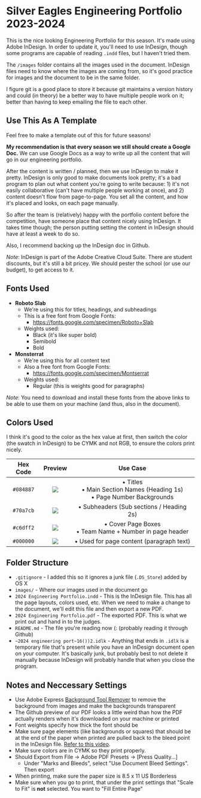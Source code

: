 # Silver Eagles Engineering Portfolio 2023-2024

This is the nice looking Engineering Portfolio for this season. It's made using Adobe InDesign. In order to update it, you'll need to use InDesign, though some programs are capable of reading `.indd` files, but I haven't tried them.

The `/images` folder contains all the images used in the document. InDesign files need to know where the images are coming from, so it's good practice for images and the document to be in the same folder.

I figure git is a good place to store it because git maintains a version history and could (in theory) be a better way to have multiple people work on it; better than having to keep emailing the file to each other.

## Use This As A Template
Feel free to make a template out of this for future seasons!

**My recommendation is that every season we still should create a Google Doc.** We can use Google Docs as a way to write up all the content that will go in our engineering portfolio.

After the content is written / planned, then we use InDesign to make it pretty. InDesign is only good to make documents look pretty; it's a bad program to plan out what content you're going to write because: 1) it's not easily collaborative (can't have multiple people working at once), and 2) content doesn't flow from page-to-page. You set all the content, and how it's placed and looks, on each page manually.

So after the team is (relatively) happy with the portfolio content before the competition, have someone place that content nicely using InDesign. It takes time though; the person putting setting the content in InDesign should have at least a week to do so.

Also, I recommend backing up the InDesign doc in Github.

_Note_: InDesign is part of the Adobe Creative Cloud Suite. There are student discounts, but it's still a bit pricey. We should pester the school (or use our budget), to get access to it.

## Fonts Used

- **Roboto Slab**
  - We're using this for titles, headings, and subheadings
  - This is a free font from Google Fonts:
    - https://fonts.google.com/specimen/Roboto+Slab
  - Weights used:
    - Black (it's like super bold)
    - Semibold
    - Bold
- **Monsterrat**
  - We're using this for all content text
  - Also a free font from Google Fonts:
    - https://fonts.google.com/specimen/Montserrat
  - Weights used:
    - Regular (this is weights good for paragraphs)

_Note_: You need to download and install these fonts from the above links to be able to use them on your machine (and thus, also in the document).

## Colors Used

I think it's good to the color as the hex value at first, then switch the color (the swatch in InDesign) to be CYMK and not RGB, to ensure the colors print nicely.

| Hex Code | Preview | Use Case |
|:--:|:--:|:--:|
|`#084887`|<a href='#'><img valign='middle' src='https://readme-swatches.vercel.app/084887'/></a>|• Titles <br>• Main Section Names (Heading 1s) <br>• Page Number Backgrounds|
|`#70a7cb`|<a href='#'><img valign='middle' src='https://readme-swatches.vercel.app/70a7cb'/></a>|• Subheaders (Sub sections / Heading 2s)|
|`#c6dff2`|<a href='#'><img valign='middle' src='https://readme-swatches.vercel.app/c6dff2'/></a>|• Cover Page Boxes <br> • Team Name + Number in page header|
|`#000000`|<a href='#'><img valign='middle' src='https://readme-swatches.vercel.app/000000'/></a>|• Used for page content (paragraph text)|


## Folder Structure

- `.gitignore` - I added this so it ignores a junk file (`.DS_Store`) added by OS X
- `images/` - Where our images used in the document go
- `2024 Engineering Portfolio.indd` - This is the InDesign file. This has all the page layouts, colors used, etc. When we need to make a change to the document, we'll edit this file and then export a new PDF.
- `2024 Engineering Portfolio.pdf` - The exported PDF. This is what we print out and hand in to the judges.
- `README.md` - The file you're reading now (: (probably reading it through Github)
- `~2024 engineering port~16())2.idlk` - Anything that ends in `.idlk` is a temporary file that's present while you have an InDesign document open on your computer. It's basically junk, but probably best to not delete it manually because InDesign will probably handle that when you close the program.

## Notes and **Neccessary** Settings

- Use Adobe Express [Background Tool Remover](https://new.express.adobe.com/tools/remove-background) to remove the background from images and make the backgrounds transparent
- The Github preview of our PDF looks a little weird than how the PDF actually renders when it's downloaded on your machine or printed
- Font weights specify how thick the font should be
- Make sure page elements (like backgrounds or squares) that should be at the end of the paper when printed are pulled back to the bleed point in the InDesign file. [Refer to this video](https://www.youtube.com/watch?v=LiH25pgfN4E).
- Make sure colors are in CYMK so they print properly.
- Should Export from File -> Adobe PDF Presets -> [Press Quality...]
  - Under "Marks and Bleeds", select "Use Document Bleed Settings". Then export
- When printing, make sure the paper size is 8.5 x 11 US Borderless
- Make sure when you go to print, that under the print settings that "Scale to Fit" is **not** selected. You want to "Fill Entire Page"

